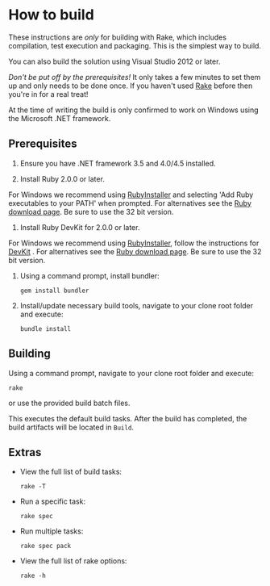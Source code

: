 # How to build

These instructions are *only* for building with Rake, which includes compilation, test execution and packaging. This is the simplest way to build.

You can also build the solution using Visual Studio 2012 or later.

*Don't be put off by the prerequisites!* It only takes a few minutes to set them up and only needs to be done once. If you haven't used [Rake](http://rake.rubyforge.org/ "RAKE -- Ruby Make") before then you're in for a real treat!

At the time of writing the build is only confirmed to work on Windows using the Microsoft .NET framework.

## Prerequisites

1. Ensure you have .NET framework 3.5 and 4.0/4.5 installed.

1. Install Ruby 2.0.0 or later.

 For Windows we recommend using [RubyInstaller](http://rubyinstaller.org/) and selecting 'Add Ruby executables to your PATH' when prompted. For alternatives see the [Ruby download page](http://www.ruby-lang.org/en/downloads/). Be sure to use the 32 bit version.
 
1. Install Ruby DevKit for 2.0.0 or later.

 For Windows we recommend using [RubyInstaller](http://rubyinstaller.org/), follow the instructions for [DevKit](https://github.com/oneclick/rubyinstaller/wiki/Development-Kit) . For alternatives see the [Ruby download page](http://www.ruby-lang.org/en/downloads/). Be sure to use the 32 bit version.
 
1. Using a command prompt, install bundler:

    `gem install bundler`

1. Install/update necessary build tools, navigate to your clone root folder and execute:

    `bundle install`

## Building

Using a command prompt, navigate to your clone root folder and execute:

`rake`

or use the provided build batch files.

This executes the default build tasks. After the build has completed, the build artifacts will be located in `Build`.

## Extras

* View the full list of build tasks:

    `rake -T`

* Run a specific task:

    `rake spec`

* Run multiple tasks:

    `rake spec pack`

* View the full list of rake options:

    `rake -h`
